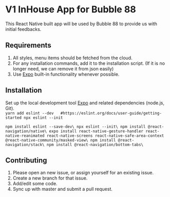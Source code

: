 # V1 InHouse App for Bubble 88

This React Native built app will be used by Bubble 88 to provide us with initial feedbacks.

## Requirements
1. All styles, menu items should be fetched from the cloud.
2. For any installation commands, add it to the installation script. (If it is no longer need, we can remove it from json easily)
3. Use [Expo](https://docs.expo.io/) built-in functionality whenever possible.

## Installation

Set up the local development tool [Expo](https://docs.expo.io/versions/latest/get-started/installation/) and related dependencies (node.js, Git).\
`
yarn add eslint --dev   #https://eslint.org/docs/user-guide/getting-started
npx eslint --init
`

`
npm install eslint --save-dev\
npx eslint --init\
npm install @react-navigation/native\
expo install react-native-gesture-handler react-native-reanimated react-native-screens react-native-safe-area-context @react-native-community/masked-view\
npm install @react-navigation/stack\
npm install @react-navigation/bottom-tabs\
`


## Contributing
1. Please open an new issue, or assign yourself for an existing issue.
2. Create a new branch for that issue.
3. Add/edit some code.
4. Sync up with master and submit a pull request.

